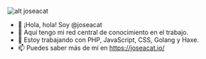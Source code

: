 ![alt joseacat](https://joseacat.io/wp-content/uploads/2022/11/Lo-chiamavano-Trinita%CC%80-Archivio-Privato.jpeg)

- 👋 ¡Hola, hola! Soy @joseacat
- 👀 Aquí tengo mi red central de conocimiento en el trabajo.
- 🌱 Estoy trabajando con PHP, JavaScript, CSS, Golang y Haxe.
- 📫 Puedes saber más de mí en https://joseacat.io/

<!---
joseacat/joseacat is a ✨ special ✨ repository because its `README.md` (this file) appears on your GitHub profile.
You can click the Preview link to take a look at your changes.
--->

